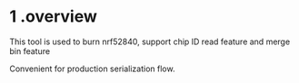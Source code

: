 1 .overview
===========

This tool is used to burn nrf52840, support chip ID read feature and merge bin
feature

Convenient for production serialization flow.
